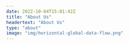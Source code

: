 ```yaml
---
date: 2022-10-04T15:01:42Z
title: "About Us"
headertext: "About Us"
type: "about"
image: "img/horizontal-global-data-flow.png"
---
```

